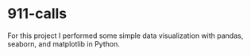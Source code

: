 # 911-calls
For this project I performed some simple data visualization with pandas, seaborn, and matplotlib in Python.
